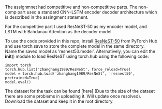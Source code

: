 The assignmnet had competititve and non-competititve parts. The non-comp part used a standard CNN-LSTM encoder decoder architecture which is described in the assingment statement. 

For the competitive part I used ResNeST-50 as my encoder model, and LSTM with Bahdanau Attention as the decoder model. 

To use the code provided in this repo, install [ResNeST-50](https://pytorch.org/hub/pytorch_vision_resnest/) from PyTorch Hub and use torch.save to store the complete model in the same directory. Name the saved model as 'resnest50.model'. Alternatively, you can edit the __init__() module to load ResNeST using torch.hub using the following code:
~~~
import torch
torch.hub.list('zhanghang1989/ResNeSt', force_reload=True)
model = torch.hub.load('zhanghang1989/ResNeSt', 'resnest50', pretrained=True)
model.eval()
~~~

The dataset for the task can be found [here] (Due to the size of the dataset there are some problems in uploading it. Will update once resolved). Download the dataset and keep it in the root directory.
